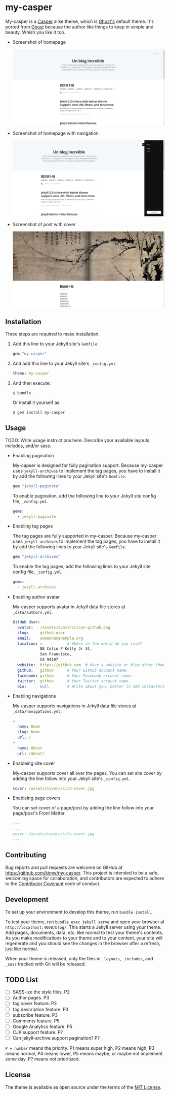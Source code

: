 my-casper
========

My-casper is a [Casper][] alike theme, which is [Ghost's][ghost] default
theme. It's ported from [Ghost][] because the author like things to keep in
simple and beauty. Whish you like it too.

[casper]: https://github.com/TryGhost/Casper "Theme Casper at GitHub"
[ghost]:  https://ghost.org "Ghost homepage"

* Screenshot of homepage

  ![screenshot](screenshot.png)

* Screenshot of homepage with navigation

  ![screenshot navigation](screenshot-nav.png)

* Screenshot of post with cover

  ![screenshot cover](screenshot-cover.jpg)


Installation
------------

Three steps are required to make installation.

1. Add this line to your Jekyll site's `Gemfile`:

   ```ruby
   gem "my-casper"
   ```

2. And add this line to your Jekyll site's `_config.yml`:

   ```yaml
   theme: my-casper
   ```

3. And then execute:

   ```
   $ bundle
   ```

   Or install it yourself as:

   ```
   $ gem install my-casper
   ```


Usage
-----

TODO: Write usage instructions here. Describe your available layouts,
includes, and/or sass.

* Enabling pagination

  My-capser is designed for fully pagination support. Because my-casper uses
  `jekyll-archives` to implement the tag pages, you have to install it by add
  the following lines to your Jekyll site's `Gemfile`.

  ```ruby
  gem "jekyll-paginate"
  ```

  To enable pagination, add the following line to your Jekyll site config
  file, `_config.yml`.

  ```yaml
  gems:
    - jekyll-paginate
  ```

* Enabling tag pages

  The tag pages are fully supported in my-casper. Because my-casper uses
  `jekyll-archives` to implement the tag pages, you have to install it by add
  the following lines to your Jekyll site's `Gemfile`.

  ```ruby
  gem "jekyll-archives"
  ```

  To enable the tag pages, add the following lines to your Jekyll site config
  file, `_config.yml`.

  ```yaml
  gems:
    - jekyll-archives
  ```

* Enabling author avatar

  My-casper supports avatar in Jekyll data file stores at `_data/authors.yml`.

  ```yaml
  GitHub User:
    avatar:   /assets/avatars/icon-github.png
    slug:     github-user
    email:    someone@example.org
    location: >           # Where in the world do you live?
              88 Colin P Kelly Jr St,
              San Francisco,
              CA 94107
    website:  https://github.com  # Have a website or blog other than this one?
    github:   github      # Your GitHub account name.
    facebook: github      # Your Facebook account name.
    twitter:  github      # Your Twitter account name.
    bio:      null        # Write about you, better in 200 characters or less.
  ```

* Enabling navigations

  My-casper supports navigations in Jekyll data file stores at
  `_data/navigations.yml`.

  ```yaml
  -
    name: Home
    slug: home
    url: /
  -
    name: About
    url: /about/
  ```

* Enableing site cover

  My-casper supports cover all over the pages. You can set site cover by
  adding the line follow into your Jekyll site's `_config.yml`.

  ```yaml
  cover: /assets/covers/site-cover.jpg
  ```

* Enableing page covers

  You can set cover of a page/post by adding the line follow into your
  page/post's Front Matter.

  ```yaml
  ---
  ...
  cover: /assets/covers/site-cover.jpg
  ---
  ```

<!--
* Customization

  To override the default structure and style of my-casper, simply create the
  concerned directory at the root of your site, copy the file you wish to
  customize to that directory, and then edit the file. e.g., to override the
  `_includes/head.html` file to specify a custom style path, create an
  `_includes` directory, copy `_includes/head.html` from my-casper gem folder
  to `<yoursite>/_includes` and start editing that file.

  TODO: ...
-->


Contributing
------------

Bug reports and pull requests are welcome on GitHub at
https://github.com/kimw/my-casper. This project is intended to be a safe,
welcoming space for collaboration, and contributors are expected to adhere to
the [Contributor Covenant](http://contributor-covenant.org) code of conduct.


Development
-----------

To set up your environment to develop this theme, run `bundle install`.

To test your theme, run `bundle exec jekyll serve` and open your browser at
`http://localhost:4000/blog/`. This starts a Jekyll server using your theme.
Add pages, documents, data, etc. like normal to test your theme's contents.
As you make modifications to your theme and to your content, your site will
regenerate and you should see the changes in the browser after a refresh,
just like normal.

When your theme is released, only the files in `_layouts`, `_includes`, and
`_sass` tracked with Git will be released.


TODO List
---------

 - [ ] SASS-ize the style files. P2
 - [ ] Author pages. P3
 - [ ] tag cover feature. P3
 - [ ] tag description feature. P3
 - [ ] subscribe feature. P3
 - [ ] Comments feature. P5
 - [ ] Google Analytics feature. P5
 - [ ] CJK support feature. P?
 - [ ] Can jekyll-archive support pagination? P?

`P + number` means the priority. P1 means super high, P2 means high, P3 means
normal, P4 means lower, P5 means maybe, or maybe not implement some day.
P? means not prioritized.


License
-------

The theme is available as open source under the terms of the [MIT License][].


[mit license]: http://opensource.org/licenses/MIT
